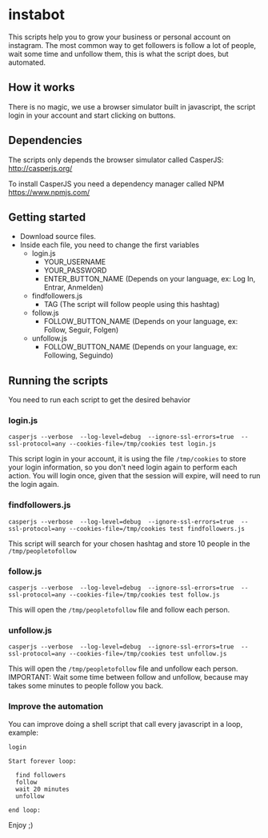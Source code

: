 # instabot

This scripts help you to grow your business or personal account on instagram.
The most common way to get followers is follow a lot of people, 
wait some time and unfollow them, this is what the script does, but automated.

## How it works

There is no magic, we use a browser simulator built in javascript, the script login
in your account and start clicking on buttons.

## Dependencies

The scripts only depends the browser simulator called CasperJS:
http://casperjs.org/

To install CasperJS you need a dependency manager called NPM
https://www.npmjs.com/

## Getting started

- Download source files.
- Inside each file, you need to change the first variables
  - login.js
    - YOUR_USERNAME
    - YOUR_PASSWORD
    - ENTER_BUTTON_NAME (Depends on your language, ex: Log In, Entrar, Anmelden)
  - findfollowers.js
    - TAG (The script will follow people using this hashtag)
  - follow.js
    - FOLLOW_BUTTON_NAME (Depends on your language, ex: Follow, Seguir, Folgen)
  - unfollow.js
    - FOLLOW_BUTTON_NAME (Depends on your language, ex: Following, Seguindo)

## Running the scripts

You need to run each script to get the desired behavior

### login.js

`casperjs --verbose  --log-level=debug  --ignore-ssl-errors=true  --ssl-protocol=any --cookies-file=/tmp/cookies test login.js`

This script login in your account, it is using the file `/tmp/cookies` to store your login information, so you don't need login
again to perform each action. You will login once, given that the session will expire, will need to run the login again.

### findfollowers.js

`casperjs --verbose  --log-level=debug  --ignore-ssl-errors=true  --ssl-protocol=any --cookies-file=/tmp/cookies test findfollowers.js`

This script will search for your chosen hashtag and store 10 people in the `/tmp/peopletofollow`

### follow.js

`casperjs --verbose  --log-level=debug  --ignore-ssl-errors=true  --ssl-protocol=any --cookies-file=/tmp/cookies test follow.js`

This will open the `/tmp/peopletofollow` file and follow each person.

### unfollow.js
`casperjs --verbose  --log-level=debug  --ignore-ssl-errors=true  --ssl-protocol=any --cookies-file=/tmp/cookies test unfollow.js`

This will open the `/tmp/peopletofollow` file and unfollow each person.
IMPORTANT: Wait some time between follow and unfollow, because may takes some minutes to people follow you back.

### Improve the automation

You can improve doing a shell script that call every javascript in a loop, example:

```
login

Start forever loop:
  
  find followers
  follow
  wait 20 minutes
  unfollow
  
end loop:
```

Enjoy ;)

